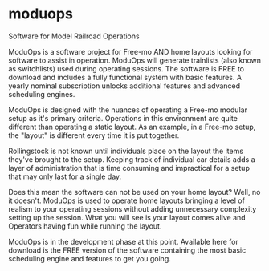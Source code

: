 # moduops
Software for Model Railroad Operations

ModuOps is a software project for Free-mo AND home layouts looking for software to assist in operation. ModuOps will generate trainlists (also known as switchlists) used during operating sessions. The software is FREE to download and includes a fully functional system with basic features. A yearly nominal subscription unlocks additional features and advanced scheduling engines.

ModuOps is designed with the nuances of operating a Free-mo modular setup as it's primary criteria. Operations in this environment are quite different than operating a static layout. As an example, in a Free-mo setup, the "layout" is different every time it is put together.

Rollingstock is not known until individuals place on the layout the items they've brought to the setup. Keeping track of individual car details adds a layer of administration that is time consuming and impractical for a setup that may only last for a single day.

Does this mean the software can not be used on your home layout? Well, no it doesn't. ModuOps is used to operate  home layouts bringing a level of realism to your operating sessions without adding unnecessary complexity setting up the session. What you will see is your layout comes alive and Operators having fun while running the layout.

ModuOps is in the development phase at this point. Available here for download is the FREE version of the software containing the most basic scheduling engine and features to get you going.
